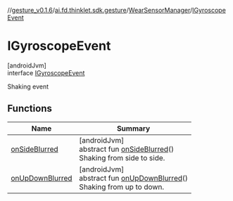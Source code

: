 //[gesture_v0.1.6](../../../../index.md)/[ai.fd.thinklet.sdk.gesture](../../index.md)/[WearSensorManager](../index.md)/[IGyroscopeEvent](index.md)

# IGyroscopeEvent

[androidJvm]\
interface [IGyroscopeEvent](index.md)

Shaking event

## Functions

| Name | Summary |
|---|---|
| [onSideBlurred](on-side-blurred.md) | [androidJvm]<br>abstract fun [onSideBlurred](on-side-blurred.md)()<br>Shaking from side to side. |
| [onUpDownBlurred](on-up-down-blurred.md) | [androidJvm]<br>abstract fun [onUpDownBlurred](on-up-down-blurred.md)()<br>Shaking from up to down. |
